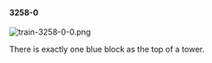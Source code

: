 #### 3258-0
![train-3258-0-0.png](https://github.com/lil-lab/nlvr/raw/master/nlvr/train/images/0/train-3258-0-0.png "train-3258-0-0.png")

There is exactly one blue block as the top of a tower.